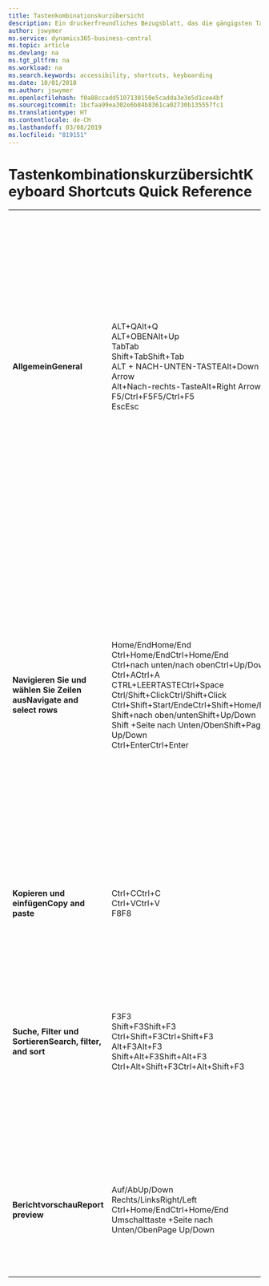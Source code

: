 ```yaml
---
title: Tastenkombinationskurzübersicht
description: Ein druckerfreundliches Bezugsblatt, das die gängigsten Tastenkombinationen enthält.
author: jswymer
ms.service: dynamics365-business-central
ms.topic: article
ms.devlang: na
ms.tgt_pltfrm: na
ms.workload: na
ms.search.keywords: accessibility, shortcuts, keyboarding
ms.date: 10/01/2018
ms.author: jswymer
ms.openlocfilehash: f0a88ccadd5107130150e5cadda3e3e5d1cee4bf
ms.sourcegitcommit: 1bcfaa99ea302e6b84b8361ca02730b135557fc1
ms.translationtype: HT
ms.contentlocale: de-CH
ms.lasthandoff: 03/08/2019
ms.locfileid: "819151"
---
```

# <a name="keyboard-shortcuts-quick-reference"></a><span data-ttu-id="861a5-103">Tastenkombinationskurzübersicht</span><span class="sxs-lookup"><span data-stu-id="861a5-103">Keyboard Shortcuts Quick Reference</span></span>

||||  
|----------------|-----------|----------------|
|<span data-ttu-id="861a5-104">**Allgemein**</span><span class="sxs-lookup"><span data-stu-id="861a5-104">**General**</span></span>|<span data-ttu-id="861a5-105">ALT+Q</span><span class="sxs-lookup"><span data-stu-id="861a5-105">Alt+Q</span></span><br /><span data-ttu-id="861a5-106">ALT+OBEN</span><span class="sxs-lookup"><span data-stu-id="861a5-106">Alt+Up</span></span><br /><span data-ttu-id="861a5-107">Tab</span><span class="sxs-lookup"><span data-stu-id="861a5-107">Tab</span></span><br /><span data-ttu-id="861a5-108">Shift+Tab</span><span class="sxs-lookup"><span data-stu-id="861a5-108">Shift+Tab</span></span><br /><span data-ttu-id="861a5-109">ALT + NACH-UNTEN-TASTE</span><span class="sxs-lookup"><span data-stu-id="861a5-109">Alt+Down Arrow</span></span><br /><span data-ttu-id="861a5-110">Alt+Nach-rechts-Taste</span><span class="sxs-lookup"><span data-stu-id="861a5-110">Alt+Right Arrow</span></span><br /><span data-ttu-id="861a5-111">F5/Ctrl+F5</span><span class="sxs-lookup"><span data-stu-id="861a5-111">F5/Ctrl+F5</span></span><br /><span data-ttu-id="861a5-112">Esc</span><span class="sxs-lookup"><span data-stu-id="861a5-112">Esc</span></span>|<span data-ttu-id="861a5-113">Öffnen Sie **Mitteilen**</span><span class="sxs-lookup"><span data-stu-id="861a5-113">Open **Tell me**</span></span><br /><span data-ttu-id="861a5-114">Öffnen Sie QuickInfo oder Überprüfungsfehler</span><span class="sxs-lookup"><span data-stu-id="861a5-114">Open tooltip or validation error</span></span><br /><span data-ttu-id="861a5-115">Navigieren zum nächsten bearbeitbaren Feld</span><span class="sxs-lookup"><span data-stu-id="861a5-115">Move focus to the next control</span></span><br /><span data-ttu-id="861a5-116">Fokus auf das vorherige Steuerelement richten</span><span class="sxs-lookup"><span data-stu-id="861a5-116">Move focus to the previous control</span></span><br /><span data-ttu-id="861a5-117">Dropdown oder Lookup für Anzeige</span><span class="sxs-lookup"><span data-stu-id="861a5-117">Open a drop-down or look up</span></span><br /><span data-ttu-id="861a5-118">Transaktionen für berechnete Werte anzeigen</span><span class="sxs-lookup"><span data-stu-id="861a5-118">See the transactions for calculated value</span></span><br /><span data-ttu-id="861a5-119">Die Seite aktualisieren/neu laden.</span><span class="sxs-lookup"><span data-stu-id="861a5-119">Refresh/reload page</span></span><br /><span data-ttu-id="861a5-120">Schliessen Sie die aktuelle Seite oder den Dropdownpfeil.</span><span class="sxs-lookup"><span data-stu-id="861a5-120">Close the current page or drop-down.</span></span>|
|<span data-ttu-id="861a5-121">**Navigieren Sie und wählen Sie Zeilen aus**</span><span class="sxs-lookup"><span data-stu-id="861a5-121">**Navigate and select rows**</span></span>| <span data-ttu-id="861a5-122">Home/End</span><span class="sxs-lookup"><span data-stu-id="861a5-122">Home/End</span></span><br /><span data-ttu-id="861a5-123">Ctrl+Home/End</span><span class="sxs-lookup"><span data-stu-id="861a5-123">Ctrl+Home/End</span></span> <br /><span data-ttu-id="861a5-124">Ctrl+nach unten/nach oben</span><span class="sxs-lookup"><span data-stu-id="861a5-124">Ctrl+Up/Down</span></span><br /><span data-ttu-id="861a5-125">Ctrl+A</span><span class="sxs-lookup"><span data-stu-id="861a5-125">Ctrl+A</span></span> <br /><span data-ttu-id="861a5-126">CTRL+LEERTASTE</span><span class="sxs-lookup"><span data-stu-id="861a5-126">Ctrl+Space</span></span><br /><span data-ttu-id="861a5-127">Ctrl/Shift+Click</span><span class="sxs-lookup"><span data-stu-id="861a5-127">Ctrl/Shift+Click</span></span><br /><span data-ttu-id="861a5-128">Ctrl+Shift+Start/Ende</span><span class="sxs-lookup"><span data-stu-id="861a5-128">Ctrl+Shift+Home/End</span></span><br /><span data-ttu-id="861a5-129">Shift+nach oben/unten</span><span class="sxs-lookup"><span data-stu-id="861a5-129">Shift+Up/Down</span></span><br /><span data-ttu-id="861a5-130">Shift +Seite nach Unten/Oben</span><span class="sxs-lookup"><span data-stu-id="861a5-130">Shift+Page Up/Down</span></span><br /><span data-ttu-id="861a5-131">Ctrl+Enter</span><span class="sxs-lookup"><span data-stu-id="861a5-131">Ctrl+Enter</span></span>| <span data-ttu-id="861a5-132">Zum ersten/letzten Feld gehen.</span><span class="sxs-lookup"><span data-stu-id="861a5-132">Go to first/last field</span></span><br /><span data-ttu-id="861a5-133">Zur ersten/letzten Zeile.</span><span class="sxs-lookup"><span data-stu-id="861a5-133">Go to first/last row</span></span><br /><span data-ttu-id="861a5-134">Navigieren Sie ohne die Auswahl zu verlieren</span><span class="sxs-lookup"><span data-stu-id="861a5-134">Navigate without losing selection</span></span><br /><span data-ttu-id="861a5-135">Alles auswählen</span><span class="sxs-lookup"><span data-stu-id="861a5-135">Select all</span></span><br /><span data-ttu-id="861a5-136">Toggle-Zeilen-Auswahl</span><span class="sxs-lookup"><span data-stu-id="861a5-136">Toggle row selection</span></span><br /> <span data-ttu-id="861a5-137">Fügen Sie die Zeile/Zeilen der Angaben hinzu</span><span class="sxs-lookup"><span data-stu-id="861a5-137">Add the row/rows to the selection</span></span><br /><span data-ttu-id="861a5-138">Erweitern Sie zuerst die Auswahl zur ersten/letzten Zeile</span><span class="sxs-lookup"><span data-stu-id="861a5-138">Extend selection to first/last row</span></span><br /><span data-ttu-id="861a5-139">Fügen Sie Zeilen über/unter der Auswahl hinzu</span><span class="sxs-lookup"><span data-stu-id="861a5-139">Add row above/below to selection</span></span><br /><span data-ttu-id="861a5-140">Fügen Sie alle sichtbaren Zeilen über/unter der aktuellen Auswahl hinzu</span><span class="sxs-lookup"><span data-stu-id="861a5-140">Add all visible rows above/below to selection</span></span><br /><span data-ttu-id="861a5-141">Fokussieren Sie auf die Liste</span><span class="sxs-lookup"><span data-stu-id="861a5-141">Focus out of the list</span></span>|
|<span data-ttu-id="861a5-142">**Kopieren und einfügen**</span><span class="sxs-lookup"><span data-stu-id="861a5-142">**Copy and paste**</span></span>|<span data-ttu-id="861a5-143">Ctrl+C</span><span class="sxs-lookup"><span data-stu-id="861a5-143">Ctrl+C</span></span><br /><span data-ttu-id="861a5-144">Ctrl+V</span><span class="sxs-lookup"><span data-stu-id="861a5-144">Ctrl+V</span></span><br /><span data-ttu-id="861a5-145">F8</span><span class="sxs-lookup"><span data-stu-id="861a5-145">F8</span></span>|<span data-ttu-id="861a5-146">Zeilen kopieren</span><span class="sxs-lookup"><span data-stu-id="861a5-146">Copy rows</span></span><br /><span data-ttu-id="861a5-147">Zeilen einfügen</span><span class="sxs-lookup"><span data-stu-id="861a5-147">Paste rows</span></span><br /><span data-ttu-id="861a5-148">Kopiere Feld in aktuellen Zeile</span><span class="sxs-lookup"><span data-stu-id="861a5-148">Copy field above into current row</span></span>|
|<span data-ttu-id="861a5-149">**Suche, Filter und Sortieren**</span><span class="sxs-lookup"><span data-stu-id="861a5-149">**Search, filter, and sort**</span></span>|<span data-ttu-id="861a5-150">F3</span><span class="sxs-lookup"><span data-stu-id="861a5-150">F3</span></span><br /><span data-ttu-id="861a5-151">Shift+F3</span><span class="sxs-lookup"><span data-stu-id="861a5-151">Shift+F3</span></span><br /><span data-ttu-id="861a5-152">Ctrl+Shift+F3</span><span class="sxs-lookup"><span data-stu-id="861a5-152">Ctrl+Shift+F3</span></span><br /><span data-ttu-id="861a5-153">Alt+F3</span><span class="sxs-lookup"><span data-stu-id="861a5-153">Alt+F3</span></span><br /><span data-ttu-id="861a5-154">Shift+Alt+F3</span><span class="sxs-lookup"><span data-stu-id="861a5-154">Shift+Alt+F3</span></span><br /><span data-ttu-id="861a5-155">Ctrl+Alt+Shift+F3</span><span class="sxs-lookup"><span data-stu-id="861a5-155">Ctrl+Alt+Shift+F3</span></span>|<span data-ttu-id="861a5-156">Toggle-Suche</span><span class="sxs-lookup"><span data-stu-id="861a5-156">Toggle search</span></span><br /><span data-ttu-id="861a5-157">Wechselt zwischen Filterbereich; Fokus auf Feldfilter</span><span class="sxs-lookup"><span data-stu-id="861a5-157">Toggle filter pane; focus on field filters</span></span><br /><span data-ttu-id="861a5-158">Wechselt zwischen Filterbereich; Fokus auf Feldfilter</span><span class="sxs-lookup"><span data-stu-id="861a5-158">Toggle filter pane; focus on totals filters</span></span><br /><span data-ttu-id="861a5-159">Filtern Sie ausgewählte Zellwerte</span><span class="sxs-lookup"><span data-stu-id="861a5-159">Filter on selected cell value</span></span><br /><span data-ttu-id="861a5-160">Filter auf ausgewählten Felder hinzufügen</span><span class="sxs-lookup"><span data-stu-id="861a5-160">Add filter on selected field</span></span><br /><span data-ttu-id="861a5-161">Filter zurücksetzen</span><span class="sxs-lookup"><span data-stu-id="861a5-161">Reset filters</span></span>|
|<span data-ttu-id="861a5-162">**Berichtvorschau**</span><span class="sxs-lookup"><span data-stu-id="861a5-162">**Report preview**</span></span>|<span data-ttu-id="861a5-163">Auf/Ab</span><span class="sxs-lookup"><span data-stu-id="861a5-163">Up/Down</span></span><br /><span data-ttu-id="861a5-164">Rechts/Links</span><span class="sxs-lookup"><span data-stu-id="861a5-164">Right/Left</span></span><br /><span data-ttu-id="861a5-165">Ctrl+Home/End</span><span class="sxs-lookup"><span data-stu-id="861a5-165">Ctrl+Home/End</span></span><br /><span data-ttu-id="861a5-166">Umschalttaste +Seite nach Unten/Oben</span><span class="sxs-lookup"><span data-stu-id="861a5-166">Page Up/Down</span></span>|<span data-ttu-id="861a5-167">Führen Sie einen Bildlauf zum Ende der Seite durch</span><span class="sxs-lookup"><span data-stu-id="861a5-167">Scroll up and down the page</span></span><br /><span data-ttu-id="861a5-168">Blättern Sie nach rechts/links</span><span class="sxs-lookup"><span data-stu-id="861a5-168">Scroll to the right/left</span></span> <br /><span data-ttu-id="861a5-169">Zur ersten/letzten Seite.</span><span class="sxs-lookup"><span data-stu-id="861a5-169">Go to the first/last page</span></span><br /><span data-ttu-id="861a5-170">Zur vorherigen/nächsten Seite.</span><span class="sxs-lookup"><span data-stu-id="861a5-170">Go to the previous/next page</span></span>|
